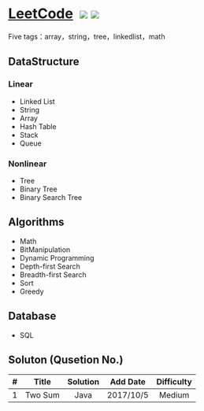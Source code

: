 # [LeetCode](https://leetcode.com/problemset/algorithms/)  ![](https://img.shields.io/badge/language-Java/Python-blue.svg) ![](https://img.shields.io/badge/license-MIT-brightgreen.svg) 

Five tags：array，string，tree，linkedlist，math

## DataStructure
### Linear
- Linked List
- String
- Array
- Hash Table
- Stack
- Queue 

### Nonlinear
- Tree
- Binary Tree
- Binary Search Tree


## Algorithms
- Math
- BitManipulation
- Dynamic Programming
- Depth-first Search
- Breadth-first Search
- Sort
- Greedy

## Database
- SQL

## Soluton (Qusetion No.)

| #	   | Title    | Solution   | Add Date	|    Difficulty |
| ---- |:--------:| :--------: |:--------: |:--------: |
|   1	 |  Two Sum  | Java       | 2017/10/5   | Medium ||

